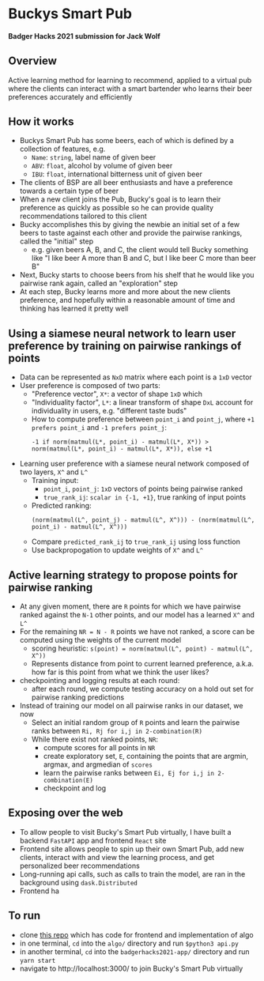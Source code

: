 # Buckys Smart Pub
#### Badger Hacks 2021 submission for Jack Wolf

## Overview
Active learning method for learning to recommend, applied to a virtual pub where the clients can interact with a smart bartender who learns
their beer preferences accurately and efficiently

## How it works
- Buckys Smart Pub has some beers, each of which is defined by a collection of features, e.g.
    - `Name`: `string`, label name of given beer
    - `ABV`: `float`, alcohol by volume of given beer
    - `IBU`: `float`, international bitterness unit of given beer
- The clients of BSP are all beer enthusiasts and have a preference towards a certain type of beer
- When a new client joins the Pub, Bucky's goal is to learn their preference as quickly as possible so he can 
provide quality recommendations tailored to this client
- Bucky accomplishes this by giving the newbie an initial set of a few beers to taste against each other and 
provide the pairwise rankings, called the "initial" step
    - e.g. given beers A, B, and C, the client would tell Bucky something like "I like beer A 
      more than B and C, but I like beer C more than beer B"
- Next, Bucky starts to choose beers from his shelf that he would like you pairwise rank again, called an "exploration" step
- At each step, Bucky learns more and more about the new clients preference, and hopefully within a reasonable amount 
of time and thinking has learned it pretty well

## Using a siamese neural network to learn user preference by training on pairwise rankings of points
- Data can be represented as `NxD` matrix where each point is a `1xD` vector
- User preference is composed of two parts:
    - "Preference vector", `X*`: a vector of shape `1xD` which 
    - "Individuality factor", `L*`: a linear transform of shape `DxL` account for individuality in users, e.g. "different taste buds"
    - How to compute preference between `point_i` and `point_j`, where `+1 prefers point_i` and `-1 prefers point_j`:
        ```
        -1 if norm(matmul(L*, point_i) - matmul(L*, X*)) > norm(matmul(L*, point_i) - matmul(L*, X*)), else +1
        ```
- Learning user preference with a siamese neural network composed of two layers, `X^` and `L^`
    - Training input: 
        - `point_i`, `point_j`: `1xD` vectors of points being pairwise ranked
        - `true_rank_ij`:   `scalar in {-1, +1}`, true ranking of input points
    - Predicted ranking:
        ```
        (norm(matmul(L^, point_j) - matmul(L^, X^))) - (norm(matmul(L^, point_i) - matmul(L^, X^)))
        ```
    - Compare `predicted_rank_ij` to `true_rank_ij` using loss function
    - Use backpropogation to update weights of `X^` and `L^`

## Active learning strategy to propose points for pairwise ranking
- At any given moment, there are `R` points for which we have pairwise ranked against the `N-1` other points, and our model has a learned `X^` and `L^`
- For the remaining `NR = N - R` points we have not ranked, a score can be computed using the weights of the current model
    - scoring heuristic: `s(point) = norm(matmul(L^, point) - matmul(L^, X^))`
    - Represents distance from point to current learned preference, a.k.a. how far is this point from what we think the user likes?
- checkpointing and logging results at each round:
    - after each round, we compute testing accuracy on a hold out set for pairwise ranking predictions
- Instead of training our model on all pairwise ranks in our dataset, we now 
    - Select an initial random group of `R` points and learn the pairwise ranks between `Ri, Rj for i,j in 2-combination(R)`
    - While there exist not ranked points, `NR`:
        - compute scores for all points in `NR`
        - create exploratory set, `E`, containing the points that are argmin, argmax, and argmedian of `scores`
        - learn the pairwise ranks between `Ei, Ej for i,j in 2-combination(E)`
        - checkpoint and log

## Exposing over the web
- To allow people to visit Bucky's Smart Pub virtually, I have built a backend `FastAPI` app and frontend `React` site
- Frontend site allows people to spin up their own Smart Pub, add new clients, interact with and view the learning process, and get personalized beer recommendations
- Long-running api calls, such as calls to train the model, are ran in the background using `dask.Distributed`
- Frontend ha

## To run
- clone [this repo](https://github.com/jackhwolf/BadgerHacks2021-BuckysSmartPub) which has code for frontend and implementation of algo
- in one terminal, `cd` into the `algo/` directory and run `$python3 api.py`
- in another terminal, `cd` into the `badgerhacks2021-app/` directory and run `yarn start`
- navigate to http://localhost:3000/ to join Bucky's Smart Pub virtually
